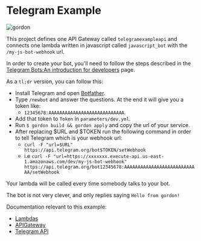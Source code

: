 Telegram Example
===========================

![gordon](http://gordon.readthedocs.io/en/latest/_static/examples/telegram.svg)

This project defines one API Gateway called ``telegramexampleapi`` and connects one
lambda written in javascript called ``javascript_bot`` with the ``/my-js-bot-webhook`` url.

In order to create your bot, you'll need to follow the steps described in the [Telegram Bots:An introduction for developers](https://core.telegram.org/bots) page.

As a ``tl;dr`` version, you can follow this:
* Install Telegram and open [Botfather](https://telegram.me/botfather).
* Type ``/newbot`` and answer the questions. At the end it will give you a token like:
  * ``12345678:AAAAAAAAAAAAAAAAAAAAAAAAAAAA``.
* Add that token to ``Token`` in ``parameters/dev.yml``.
* Run ``$ gordon build && gordon apply`` and copy the url of your service.
* After replacing $URL and $TOKEN run the following command in order to tell Telegram which is your webhook url:
  * ``curl -F "url=$URL" https://api.telegram.org/bot$TOKEN/setWebhook``
  * i.e ``curl -F "url=https://xxxxxxx.execute-api.us-east-1.amazonaws.com/dev/my-js-bot-webhook" https://api.telegram.org/bot12345678:AAAAAAAAAAAAAAAAAAAAAAAAAAAA/setWebhook``


Your lambda will be called every time somebody talks to your bot.

The bot is not very clever, and only replies saying ``Hello from gordon!``


Documentation relevant to this example:
 * [Lambdas](http://gordon.readthedocs.io/en/latest/lambdas.html)
 * [APIGateway](http://gordon.readthedocs.io/en/latest/eventsources/apigateway.html)
 * [Telegram API](https://core.telegram.org/)
